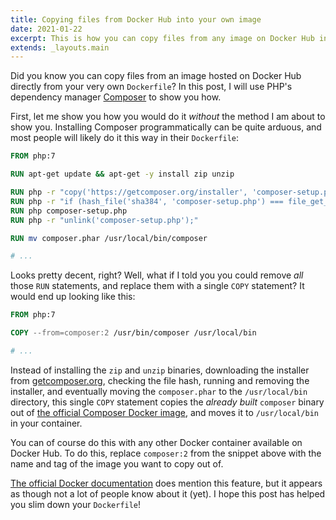 ```yaml
---
title: Copying files from Docker Hub into your own image
date: 2021-01-22
excerpt: This is how you can copy files from any image on Docker Hub into your own Docker image with just a single line in your Dockerfile.
extends: _layouts.main
---
```


Did you know you can copy files from an image hosted on Docker Hub directly from your very own `Dockerfile`? In this
post, I will use PHP's dependency manager [Composer](https://getcomposer.org) to show you how.

First, let me show you how you would do it *without* the method I am about to show you. Installing Composer
programmatically can be quite arduous, and most people will likely do it this way in their `Dockerfile`:

```dockerfile
FROM php:7

RUN apt-get update && apt-get -y install zip unzip

RUN php -r "copy('https://getcomposer.org/installer', 'composer-setup.php');"
RUN php -r "if (hash_file('sha384', 'composer-setup.php') === file_get_contents('https://composer.github.io/installer.sig')) { echo 'Installer verified'; } else { echo 'Installer corrupt'; unlink('composer-setup.php'); } echo PHP_EOL;"
RUN php composer-setup.php
RUN php -r "unlink('composer-setup.php');"

RUN mv composer.phar /usr/local/bin/composer

# ...
```

Looks pretty decent, right? Well, what if I told you you could remove *all* those `RUN` statements, and replace them
with a single `COPY` statement? It would end up looking like this:

```dockerfile
FROM php:7

COPY --from=composer:2 /usr/bin/composer /usr/local/bin

# ...
```

Instead of installing the `zip` and `unzip` binaries, downloading the installer from [getcomposer.org](https://getcomposer.org),
checking the file hash, running and removing the installer, and eventually moving the `composer.phar` to the `/usr/local/bin`
directory, this single `COPY` statement copies the *already built* `composer` binary out of
[the official Composer Docker image](https://github.com/composer/docker), and moves it to `/usr/local/bin` in your container.

You can of course do this with any other Docker container available on Docker Hub. To do this, replace `composer:2` from
the snippet above with the name and tag of the image you want to copy out of.

[The official Docker documentation](https://docs.docker.com/engine/reference/builder/#copy) does mention this feature, but
it appears as though not a lot of people know about it (yet). I hope this post has helped you slim down your `Dockerfile`!
